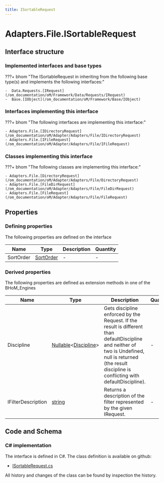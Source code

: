 ```yaml
---
title: ISortableRequest
---
```


# Adapters.File.ISortableRequest



## Interface structure

### Implemented interfaces and base types

???+ bhom "The ISortableRequest in inheriting from the following base type(s) and implements the following interfaces:"

    -  Data.Requests.[IRequest](/om_documentation/oM/Framework/Data/Requests/IRequest)
    -  Base.[IObject](/om_documentation/oM/Framework/Base/IObject)


### Interfaces implementing this interface

???+ bhom "The following interfaces are implementing this interface:"

    - Adapters.File.[IDirectoryRequest](/om_documentation/oM/Adapter/Adapters/File/IDirectoryRequest)
    - Adapters.File.[IFileRequest](/om_documentation/oM/Adapter/Adapters/File/IFileRequest)


### Classes implementing this interface

???+ bhom "The following classes are implementing this interface:"

    - Adapters.File.[DirectoryRequest](/om_documentation/oM/Adapter/Adapters/File/DirectoryRequest)
    - Adapters.File.[FileDirRequest](/om_documentation/oM/Adapter/Adapters/File/FileDirRequest)
    - Adapters.File.[FileRequest](/om_documentation/oM/Adapter/Adapters/File/FileRequest)


## Properties



### Defining properties

The following properties are defined on the interface

| Name             | Type             | Description      | Quantity         |
|------------------|------------------|------------------|------------------|
| SortOrder | [SortOrder](/om_documentation/oM/Adapter/Adapters/File/SortOrder) | - | - |


### Derived properties

The following properties are defined as extension methods in one of the BHoM_Engines

| Name             | Type             | Description      | Quantity         | Engine           |
|------------------|------------------|------------------|------------------|------------------|
| Discipline | [Nullable](https://learn.microsoft.com/en-us/dotnet/api/System.Nullable-1?view=netstandard-2.0)&lt;[Discipline](/om_documentation/oM/Adapter/Adapters/Revit/Enums/Discipline)&gt; | Gets discipline enforced by the Request. If the result is different than defaultDiscipline and neither of two is Undefined, null is returned (the result discipline is conflicting with defaultDiscipline). | - | Revit_Engine |
| IFilterDescription | [string](https://learn.microsoft.com/en-us/dotnet/api/System.String?view=netstandard-2.0) | Returns a description of the filter represented by the given IRequest. | - | Revit_Engine |


## Code and Schema

### C# implementation

The interface is defined in C#. The class definition is available on github:

- [ISortableRequest.cs](https://github.com/BHoM/File_Toolkit/blob/develop/File_oM/Requests/Interfaces/ISortableRequest.cs)

All history and changes of the class can be found by inspection the history.
